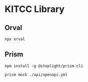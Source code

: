 # KITCC Library

## Orval

```
npx orval
```

## Prism
```
npm install -g @stoplight/prism-cli
```

```
prism mock ./api/openapi.yml
```
